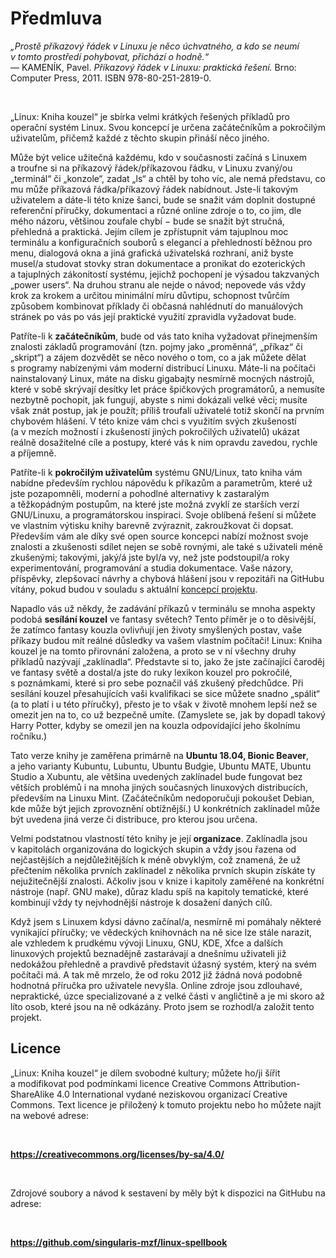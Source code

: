 <!--

Linux Kniha kouzel, předmluva
Copyright (c) 2019 Singularis <singularis@volny.cz>

Toto dílo je dílem svobodné kultury; můžete ho šířit a modifikovat pod
podmínkami licence Creative Commons Attribution-ShareAlike 4.0 International
vydané neziskovou organizací Creative Commons. Text licence je přiložený
k tomuto projektu nebo ho můžete najít na webové adrese:

https://creativecommons.org/licenses/by-sa/4.0/

ÚKOLY:
[ ] Zmínit pomocné funkce a skripty.

-->

# Předmluva

*„Prostě příkazový řádek v Linuxu je něco úchvatného, a kdo se neumí v tomto prostředí pohybovat, přichází o hodně.“*<br>— KAMENÍK, Pavel. *Příkazový řádek v Linuxu: praktická řešení.* Brno: Computer Press, 2011. ISBN 978-80-251-2819-0.

&nbsp;

<neodsadit>„Linux: Kniha kouzel“ je sbírka velmi krátkých řešených příkladů pro operační systém Linux.
Svou koncepcí je určena začátečníkům a pokročilým uživatelům, přičemž každé z těchto skupin
přináší něco jiného.

Může být velice užitečná každému, kdo v současnosti začíná s Linuxem
a troufne si na příkazový řádek/příkazovou řádku, v Linuxu zvaný/ou „terminál“ či „konzole“,
zadat „ls“
a chtěl by toho víc, ale nemá představu, co mu může příkazová řádka/příkazový řádek
nabídnout. Jste-li takovým uživatelem a dáte-li této knize šanci, bude se snažit vám
doplnit dostupné referenční příručky, dokumentaci a různé online zdroje o to, co jim,
dle mého názoru, většinou zoufale chybí − bude se snažit být stručná, přehledná a praktická.
Jejím cílem je zpřístupnit vám tajuplnou moc terminálu a konfiguračních souborů
s elegancí a přehledností běžnou pro menu, dialogová okna a jiná grafická uživatelská
rozhraní, aniž byste musel/a studovat stovky stran dokumentace a pronikat do ezoterických
a tajuplných zákonitostí systému, jejichž pochopení je výsadou takzvaných „power users“.
Na druhou stranu ale nejde o návod; nepovede vás vždy krok za krokem a určitou minimální
míru důvtipu, schopnost tvůrčím způsobem kombinovat příklady či občasná nahlédnutí
do manuálových stránek po vás po vás její praktické využití zpravidla vyžadovat bude.

Patříte-li k **začátečníkům**, bude od vás tato kniha vyžadovat přinejmenším znalosti základů
programování (tzn. pojmy jako „proměnná“, „příkaz“ či „skript“) a zájem dozvědět se
něco nového o tom, co a jak můžete dělat s programy nabízenými vám moderní distribucí Linuxu.
Máte-li na počítači nainstalovaný Linux, máte na disku gigabajty nesmírně mocných
nástrojů, které v sobě skrývají desítky let práce špičkových programátorů, a nemusíte
nezbytně pochopit, jak fungují, abyste s nimi dokázali velké věci; musíte však znát postup,
jak je použít; příliš troufalí uživatelé totiž skončí na prvním chybovém hlášení.
V této knize vám chci s využitím svých zkušeností (a v mezích možností i zkušeností
jiných pokročilých uživatelů) ukázat reálně dosažitelné cíle a postupy,
které vás k nim opravdu zavedou, rychle a příjemně.

Patříte-li k **pokročilým uživatelům** systému GNU/Linux, tato kniha vám nabídne především
rychlou nápovědu k příkazům a parametrům, které už jste pozapomněli, moderní a pohodlné
alternativy k zastaralým a těžkopádným postupům, na které jste možná zvyklí ze starších
verzí GNU/Linuxu, a programátorskou inspiraci. Svoje oblíbená řešení si můžete
ve vlastním výtisku knihy barevně zvýraznit,
zakroužkovat či dopsat. Především vám ale díky své open source koncepci nabízí možnost
svoje znalosti a zkušenosti sdílet nejen se sobě rovnými, ale také s uživateli méně
zkušenými; takovými,
jaký/á jste byl/a vy, než jste podstoupil/a roky experimentování, programování
a studia dokumentace. Vaše názory, příspěvky, zlepšovací návrhy a chybová hlášení jsou
v repozitáři na GitHubu vítány, pokud budou v souladu s aktuální
[koncepcí projektu](https://github.com/singularis-mzf/linux-spellbook/tree/master/dodatky/koncepce-projektu.md).

Napadlo vás už někdy, že zadávání příkazů v terminálu se mnoha aspekty podobá
**sesílání kouzel** ve fantasy světech? Tento příměr je o to děsivější, že zatímco
fantasy kouzla ovlivňují jen životy smyšlených postav, vaše příkazy budou mít
reálné důsledky va vašem vlastním počítači! Linux: Kniha kouzel je na tomto přirovnání
založena, a proto se v ní všechny druhy příkladů nazývají „zaklínadla“.
Představte si to, jako že jste začínající čaroděj ve fantasy světě a dostal/a jste
do ruky lexikon kouzel pro pokročilé, s poznámkami, které si pro sebe poznačil váš
zkušený předchůdce. Při sesílání kouzel přesahujících vaši kvalifikaci se sice můžete snadno
„spálit“ (a to platí i u této příručky), přesto je to však v životě mnohem lepší
než se omezit jen na to, co už bezpečně umíte. (Zamyslete se, jak by dopadl
takový Harry Potter, kdyby se omezil jen na kouzla odpovídající jeho školnímu ročníku.)

Tato verze knihy je zaměřena primárně na **Ubuntu 18.04, Bionic Beaver**, a jeho varianty
Kubuntu, Lubuntu, Ubuntu Budgie, Ubuntu MATE, Ubuntu Studio a Xubuntu,
ale většina uvedených zaklínadel bude fungovat bez větších problémů i na mnoha jiných
současných linuxových distribucích, především na Linuxu Mint. (Začátečníkům nedoporučuji
pokoušet Debian, kde může být jejich zprovoznění obtížnější.) U konkrétních zaklínadel
může být uvedena jiná verze či distribuce, pro kterou jsou určena.

Velmi podstatnou vlastností této knihy je její **organizace**. Zaklínadla jsou
v kapitolách organizována do logických skupin a vždy jsou řazena od nejčastějších
a nejdůležitějších k méně obvyklým, což znamená, že už přečtením několika
prvních zaklínadel z několika prvních skupin získáte ty nejužitečnější znalosti.
Ačkoliv jsou v knize i kapitoly zaměřené na konkrétní nástroje (např. GNU make),
důraz kladu spíš na kapitoly tematické, které kombinují vždy ty nejvhodnější
nástroje k dosažení daných cílů.

Když jsem s Linuxem kdysi dávno začínal/a, nesmírně mi pomáhaly některé vynikající příručky;
ve vědeckých knihovnách na ně sice lze stále narazit, ale vzhledem k prudkému vývoji Linuxu,
GNU, KDE, Xfce a dalších linuxových projektů beznadějně zastarávají a dnešnímu uživateli
již nedokážou přehledně a pravdivě představit úžasný systém, který na svém počítači má.
A tak mě mrzelo, že od roku 2012 již žádná nová podobně hodnotná příručka pro uživatele
nevyšla. Online zdroje jsou zdlouhavé, nepraktické, úzce specializované a z velké části
v angličtině a je mi skoro až líto osob, které jsou na ně odkázány.
Proto jsem se rozhodl/a založit tento projekt.

## Licence

„Linux: Kniha kouzel“ je dílem svobodné kultury; můžete ho/ji šířit a modifikovat pod
podmínkami licence Creative Commons Attribution-ShareAlike 4.0 International
vydané neziskovou organizací Creative Commons. Text licence je přiložený
k tomuto projektu nebo ho můžete najít na webové adrese:

&nbsp;

<neodsadit>**https://creativecommons.org/licenses/by-sa/4.0/**

&nbsp;

Zdrojové soubory a návod k sestavení by měly být k dispozici na GitHubu
na adrese:

&nbsp;

<neodsadit>**https://github.com/singularis-mzf/linux-spellbook**
